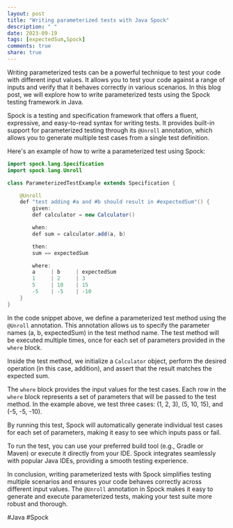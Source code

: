 ```yaml
---
layout: post
title: "Writing parameterized tests with Java Spock"
description: " "
date: 2023-09-19
tags: [expectedSum,Spock]
comments: true
share: true
---
```


Writing parameterized tests can be a powerful technique to test your code with different input values. It allows you to test your code against a range of inputs and verify that it behaves correctly in various scenarios. In this blog post, we will explore how to write parameterized tests using the Spock testing framework in Java.

Spock is a testing and specification framework that offers a fluent, expressive, and easy-to-read syntax for writing tests. It provides built-in support for parameterized testing through its `@Unroll` annotation, which allows you to generate multiple test cases from a single test definition.

Here's an example of how to write a parameterized test using Spock:

```java
import spock.lang.Specification
import spock.lang.Unroll

class ParameterizedTestExample extends Specification {

    @Unroll
    def "test adding #a and #b should result in #expectedSum"() {
        given:
        def calculator = new Calculator()

        when:
        def sum = calculator.add(a, b)

        then:
        sum == expectedSum

        where:
        a     | b     | expectedSum
        1     | 2     | 3
        5     | 10    | 15
        -5    | -5    | -10
    }
}
```

In the code snippet above, we define a parameterized test method using the `@Unroll` annotation. This annotation allows us to specify the parameter names (a, b, expectedSum) in the test method name. The test method will be executed multiple times, once for each set of parameters provided in the `where` block.

Inside the test method, we initialize a `Calculator` object, perform the desired operation (in this case, addition), and assert that the result matches the expected sum.

The `where` block provides the input values for the test cases. Each row in the `where` block represents a set of parameters that will be passed to the test method. In the example above, we test three cases: (1, 2, 3), (5, 10, 15), and (-5, -5, -10).

By running this test, Spock will automatically generate individual test cases for each set of parameters, making it easy to see which inputs pass or fail.

To run the test, you can use your preferred build tool (e.g., Gradle or Maven) or execute it directly from your IDE. Spock integrates seamlessly with popular Java IDEs, providing a smooth testing experience.

In conclusion, writing parameterized tests with Spock simplifies testing multiple scenarios and ensures your code behaves correctly across different input values. The `@Unroll` annotation in Spock makes it easy to generate and execute parameterized tests, making your test suite more robust and thorough.

#Java #Spock